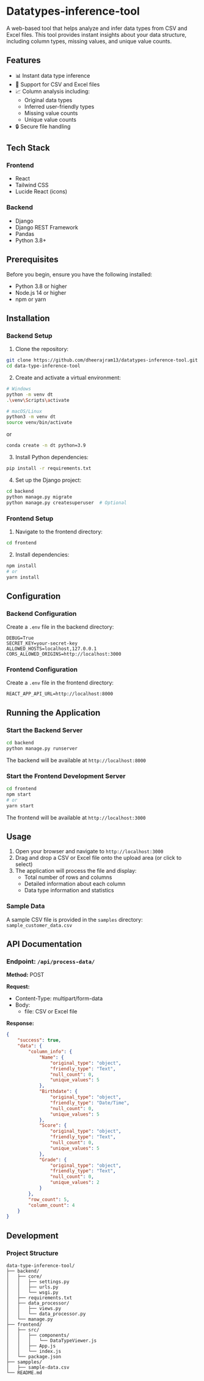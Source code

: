 # Datatypes-inference-tool

A web-based tool that helps analyze and infer data types from CSV and Excel files. This tool provides instant insights about your data structure, including column types, missing values, and unique value counts.

## Features

- 📊 Instant data type inference
- 📁 Support for CSV and Excel files
- 📈 Column analysis including:
  - Original data types
  - Inferred user-friendly types
  - Missing value counts
  - Unique value counts
- 🔒 Secure file handling

## Tech Stack

### Frontend
- React
- Tailwind CSS
- Lucide React (icons)

### Backend
- Django
- Django REST Framework
- Pandas
- Python 3.8+

## Prerequisites

Before you begin, ensure you have the following installed:
- Python 3.8 or higher
- Node.js 14 or higher
- npm or yarn

## Installation

### Backend Setup

1. Clone the repository:
```bash
git clone https://github.com/dheerajram13/datatypes-inference-tool.git
cd data-type-inference-tool
```

2. Create and activate a virtual environment:
```bash
# Windows
python -m venv dt
.\venv\Scripts\activate

# macOS/Linux
python3 -m venv dt
source venv/bin/activate
```
or 
```bash
conda create -n dt python=3.9
```

3. Install Python dependencies:
```bash
pip install -r requirements.txt
```

4. Set up the Django project:
```bash
cd backend
python manage.py migrate
python manage.py createsuperuser  # Optional
```

### Frontend Setup

1. Navigate to the frontend directory:
```bash
cd frontend
```

2. Install dependencies:
```bash
npm install
# or
yarn install
```

## Configuration

### Backend Configuration

Create a `.env` file in the backend directory:
```env
DEBUG=True
SECRET_KEY=your-secret-key
ALLOWED_HOSTS=localhost,127.0.0.1
CORS_ALLOWED_ORIGINS=http://localhost:3000
```

### Frontend Configuration

Create a `.env` file in the frontend directory:
```env
REACT_APP_API_URL=http://localhost:8000
```

## Running the Application

### Start the Backend Server

```bash
cd backend
python manage.py runserver
```
The backend will be available at `http://localhost:8000`

### Start the Frontend Development Server

```bash
cd frontend
npm start
# or
yarn start
```
The frontend will be available at `http://localhost:3000`

## Usage

1. Open your browser and navigate to `http://localhost:3000`
2. Drag and drop a CSV or Excel file onto the upload area (or click to select)
3. The application will process the file and display:
   - Total number of rows and columns
   - Detailed information about each column
   - Data type information and statistics

### Sample Data

A sample CSV file is provided in the `samples` directory: `sample_customer_data.csv`

## API Documentation

### Endpoint: `/api/process-data/`

**Method:** POST

**Request:**
- Content-Type: multipart/form-data
- Body: 
  - file: CSV or Excel file

**Response:**
```json
{
    "success": true,
    "data": {
        "column_info": {
            "Name": {
                "original_type": "object",
                "friendly_type": "Text",
                "null_count": 0,
                "unique_values": 5
            },
            "Birthdate": {
                "original_type": "object",
                "friendly_type": "Date/Time",
                "null_count": 0,
                "unique_values": 5
            },
            "Score": {
                "original_type": "object",
                "friendly_type": "Text",
                "null_count": 0,
                "unique_values": 5
            },
            "Grade": {
                "original_type": "object",
                "friendly_type": "Text",
                "null_count": 0,
                "unique_values": 2
            }
        },
        "row_count": 5,
        "column_count": 4
    }
}
```

## Development

### Project Structure
```
data-type-inference-tool/
├── backend/
│   ├── core/
│   │   ├── settings.py
│   │   ├── urls.py
│   │   └── wsgi.py
│   ├── requirements.txt
│   ├── data_processor/
│   │   ├── views.py
│   │   └── data_processor.py
│   └── manage.py
├── frontend/
│   ├── src/
│   │   ├── components/
│   │   │   └── DataTypeViewer.js
│   │   ├── App.js
│   │   └── index.js
│   └── package.json
├── sampples/
│   ├── sample-data.csv
└── README.md
```


